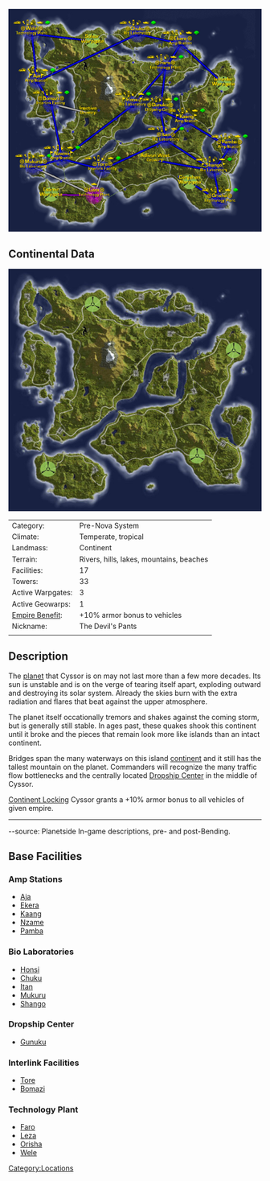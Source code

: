 ![](images/CyssorContinentalMap.jpg "CyssorContinentalMap.jpg")

## Continental Data

![](images/Cyssor_Terrain.jpg "Cyssor_Terrain.jpg")

|                                                 |                                          |
| ----------------------------------------------- | ---------------------------------------- |
| Category:                                       | Pre-Nova System                          |
| Climate:                                        | Temperate, tropical                      |
| Landmass:                                       | Continent                                |
| Terrain:                                        | Rivers, hills, lakes, mountains, beaches |
| Facilities:                                     | 17                                       |
| Towers:                                         | 33                                       |
| Active Warpgates:                               | 3                                        |
| Active Geowarps:                                | 1                                        |
| [Empire Benefit](Empire_Benefit.md): | +10% armor bonus to vehicles             |
| Nickname:                                       | The Devil's Pants                        |
|                                                 |                                          |

## Description

The [planet](planet.md) that Cyssor is on may not last more than
a few more decades. Its sun is unstable and is on the verge of tearing
itself apart, exploding outward and destroying its solar system. Already
the skies burn with the extra radiation and flares that beat against the
upper atmosphere.

The planet itself occationally tremors and shakes against the coming
storm, but is generally still stable. In ages past, these quakes shook
this continent until it broke and the pieces that remain look more like
islands than an intact continent.

Bridges span the many waterways on this island
[continent](continent.md) and it still has the tallest mountain
on the planet. Commanders will recognize the many traffic flow
bottlenecks and the centrally located [Dropship
Center](Dropship_Center.md) in the middle of Cyssor.

[Continent Locking](Continent_lock.md) Cyssor grants a +10%
armor bonus to all vehicles of given empire.

---

--source: Planetside In-game descriptions, pre- and post-Bending.

## Base Facilities

### Amp Stations

- [Aja](Aja.md)
- [Ekera](Ekera.md)
- [Kaang](Kaang.md)
- [Nzame](Nzame.md)
- [Pamba](Pamba.md)

### Bio Laboratories

- [Honsi](Honsi.md)
- [Chuku](Chuku.md)
- [Itan](Itan.md)
- [Mukuru](Mukuru.md)
- [Shango](Shango.md)

### Dropship Center

- [Gunuku](Gunuku.md)

### Interlink Facilities

- [Tore](Tore.md)
- [Bomazi](Bomazi.md)

### Technology Plant

- [Faro](Faro.md)
- [Leza](Leza.md)
- [Orisha](Orisha.md)
- [Wele](Wele.md)

[Category:Locations](Category:Locations.md)
